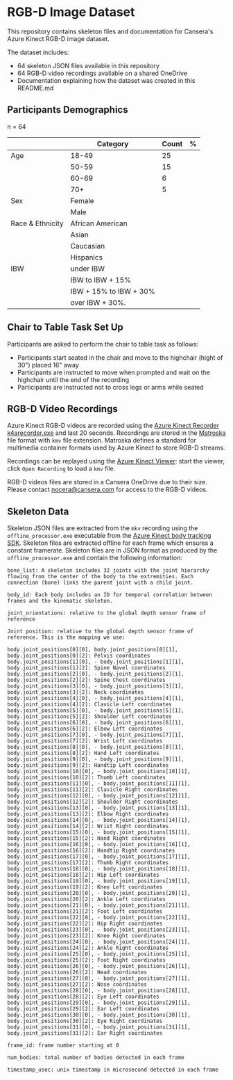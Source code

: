 # RGB-D Image Dataset

This repository contains skeleton files and documentation for Cansera's Azure Kinect RGB-D image dataset.

The dataset includes:

- 64 skeleton JSON files available in this repository
- 64 RGB-D video recordings available on a shared OneDrive
- Documentation explaining how the dataset was created in this README.md

## Participants Demographics

n = 64

|                  | Category                | Count |    % |
| ---------------- | ----------------------- | ----- | -----|
| Age              | 18-49                   | 25    |      |
|                  | 50-59                   | 15    |      |
|                  | 60-69                   | 6     |      |
|                  | 70+                     | 5     |      |
| Sex              | Female                  |       |      |
|                  | Male                    |       |      |
| Race & Ethnicity | African American        |       |      |
|                  | Asian                   |       |      |
|                  | Caucasian               |       |      |
|                  | Hispanics               |       |      |
| IBW              | under IBW               |       |      |
|                  | IBW to IBW + 15%        |       |      |
|                  | IBW + 15% to IBW + 30%	 |       |      |
|                  | over IBW + 30%.         |       |      |

## Chair to Table Task Set Up

Participants are asked to perform the chair to table task as follows:

- Participants start seated in the chair and move to the highchair (hight of 30") placed 16" away
- Participants are instructed to move when prompted and wait on the highchair until the end of the recording
- Participants are instructed not to cross legs or arms while seated

## RGB-D Video Recordings

Azure Kinect RGB-D videos are recorded using the [Azure Kinect Recorder k4arecorder.exe](https://docs.microsoft.com/en-us/azure/kinect-dk/azure-kinect-recorder) and last 20 seconds. Recordings are stored in the [Matroska](https://www.matroska.org/) file format with `kmv` file extension. Matroska defines a standard for multimedia container formats used by Azure Kinect to store RGB-D streams.

Recordings can be replayed using the [Azure Kinect Viewer](https://docs.microsoft.com/en-us/azure/kinect-dk/azure-kinect-viewer): start the viewer, click `Open Recording` to load a `kmv` file.

RGB-D videos files are stored in a Cansera OneDrive due to their size. Please contact [nocera@cansera.com](mailto:nocera@cansera.com) for access to the RGB-D videos.

## Skeleton Data

Skeleton JSON files are extracted from the `mkv` recording using the `offline_processor.exe` executable from the [Azure Kinect body tracking SDK](https://docs.microsoft.com/en-us/azure/kinect-dk/body-sdk-setup). Skeleton files are extracted offline for each frame which ensures a constant framerate. Skeleton files are in JSON format as produced by the `offline_processor.exe` and contain the following information:

```plain-text
bone_list: A skeleton includes 32 joints with the joint hierarchy flowing from the center of the body to the extremities. Each connection (bone) links the parent joint with a child joint.

body_id: Each body includes an ID for temporal correlation between frames and the kinematic skeleton.

joint_orientations: relative to the global depth sensor frame of reference

Joint position: relative to the global depth sensor frame of reference. This is the mapping we use:

body.joint_positions[0][0], body.joint_positions[0][1], body.joint_positions[0][2]: Pelvis coordinates
body.joint_positions[1][0], - body.joint_positions[1][1], body.joint_positions[1][2]: Spine Navel coordinates
body.joint_positions[2][0], - body.joint_positions[2][1], body.joint_positions[2][2]: Spine Chest coordinates
body.joint_positions[3][0], - body.joint_positions[3][1], body.joint_positions[3][2]: Neck coordinates
body.joint_positions[4][0], - body.joint_positions[4][1], body.joint_positions[4][2]: Clavicle Left coordinates
body.joint_positions[5][0], - body.joint_positions[5][1], body.joint_positions[5][2]: Shoulder Left coordinates
body.joint_positions[6][0], - body.joint_positions[6][1], body.joint_positions[6][2]: Elbow Left coordinates
body.joint_positions[7][0], - body.joint_positions[7][1], body.joint_positions[7][2]: Wrist Left coordinates
body.joint_positions[8][0], - body.joint_positions[8][1], body.joint_positions[8][2]: Hand Left coordinates
body.joint_positions[9][0], - body.joint_positions[9][1], body.joint_positions[9][2]: Handtip Left coordinates
body.joint_positions[10][0], - body.joint_positions[10][1], body.joint_positions[10][2]: Thumb Left coordinates
body.joint_positions[11][0], - body.joint_positions[11][1], body.joint_positions[11][2]: Clavicle Right coordinates
body.joint_positions[12][0], - body.joint_positions[12][1], body.joint_positions[12][2]: Shoulder Right coordinates
body.joint_positions[13][0], - body.joint_positions[13][1], body.joint_positions[13][2]: Elbow Right coordinates
body.joint_positions[14][0], - body.joint_positions[14][1], body.joint_positions[14][2]: Wrist Right coordinates
body.joint_positions[15][0], - body.joint_positions[15][1], body.joint_positions[15][2]: Hand Right coordinates
body.joint_positions[16][0], - body.joint_positions[16][1], body.joint_positions[16][2]: Handtip Right coordinates
body.joint_positions[17][0], - body.joint_positions[17][1], body.joint_positions[17][2]: Thumb Right coordinates
body.joint_positions[18][0], - body.joint_positions[18][1], body.joint_positions[18][2]: Hip Left coordinates
body.joint_positions[19][0], - body.joint_positions[19][1], body.joint_positions[19][2]: Knee Left coordinates
body.joint_positions[20][0], - body.joint_positions[20][1], body.joint_positions[20][2]: Ankle Left coordinates
body.joint_positions[21][0], - body.joint_positions[21][1], body.joint_positions[21][2]: Foot Left coordinates
body.joint_positions[22][0], - body.joint_positions[22][1], body.joint_positions[22][2]: Hip Right coordinates
body.joint_positions[23][0], - body.joint_positions[23][1], body.joint_positions[23][2]: Knee Right coordinates
body.joint_positions[24][0], - body.joint_positions[24][1], body.joint_positions[24][2]: Ankle Right coordinates
body.joint_positions[25][0], - body.joint_positions[25][1], body.joint_positions[25][2]: Foot Right coordinates
body.joint_positions[26][0], - body.joint_positions[26][1], body.joint_positions[26][2]: Head coordinates
body.joint_positions[27][0], - body.joint_positions[27][1], body.joint_positions[27][2]: Nose coordinates
body.joint_positions[28][0], - body.joint_positions[28][1], body.joint_positions[28][2]: Eye Left coordinates
body.joint_positions[29][0], - body.joint_positions[29][1], body.joint_positions[29][2]: Ear Left coordinates
body.joint_positions[30][0], - body.joint_positions[30][1], body.joint_positions[30][2]: Eye Right coordinates
body.joint_positions[31][0], - body.joint_positions[31][1], body.joint_positions[31][2]: Ear Right coordinates

frame_id: frame number starting at 0

num_bodies: total number of bodies detected in each frame

timestamp_usec: unix timestamp in microsecond detected in each frame
```
